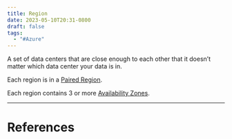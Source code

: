 ```yaml
---
title: Region
date: 2023-05-10T20:31-0800
draft: false
tags:
  - "#Azure"
---
```

A set of data centers that are close enough to each other that it doesn’t matter which data center your data is in.

Each region is in a [Paired Region](/notes/computer/microsoft/azure/region/paired-region).

Each region contains 3 or more [Availability Zones](/notes/computer/microsoft/azure/region/availability-zones).


---
# References
